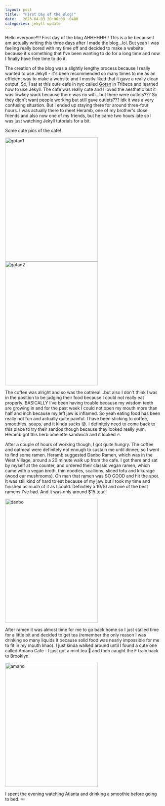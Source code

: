 ```yaml
---
layout: post
title:  "First Day of the Blog!"
date:   2023-04-03 20:00:00 -0400
categories: jekyll update
---
```

<!-- <img src="{{site.baseurl | prepend: site.url}}/assets/img/gallery/03_04_gotan1.JPG" alt="gotan1" width="300" height= "400"/> -->

Hello everyone!!!! First day of the blog AHHHHHH!!
This is a lie because I am actually writing this three days after I made the blog...lol.
But yeah I was feeling really bored with my time off and decided to make a website because it's something that I've been wanting to do for a long time and now I finally have free time to do it.

The creation of the blog was a slightly lengthy process because I really wanted to use Jekyll - it's been recommended so many times to me as an efficient way to make a website and I mostly liked that it gave a really clean output. So, I sat at this cute cafe in nyc called [Gotan](https://www.gotancafe.com/) in Tribeca and learned how to use Jekyll. The cafe was really cute and I loved the aesthetic but it was lowkey wack because there was no wifi...but there were outlets??? So they didn't want people working but still gave outlets??? idk it was a very confusing situation. But I ended up staying there for around three-four hours. I was actually there to meet Heramb, one of my brother's close friends and also now one of my friends, but he came two hours late so I was just watching Jekyll tutorials for a bit.

Some cute pics of the cafe!
<!-- ![gotan1](anjsri878.github.io/loats/assets/img/03_04_gotan1.JPG) -->


<img src="{{site.baseurl | prepend: site.url}}/assets/img/gallery/03_04_gotan1.JPG" alt="gotan1" width="300" height= "400"/>
<img src="{{site.baseurl | prepend: site.url}}/assets/img/gallery/03_04_gotan2.JPG" alt="gotan2" width="300" height= "400"/>



The coffee was alright and so was the oatmeal...but also I don't think I was in the position to be judging their food because I could not really eat properly. BASICALLY I've been having trouble because my wisdom teeth are growing in and for the past week I could not open my mouth more than half and inch because my left jaw is inflamed. So yeah eating food has been really not fun and actually quite painful. I have been sticking to coffee, smoothies, soups, and it kinda sucks :sweat:. I definitely need to come back to this place to try their sandos though because they looked really yum. Heramb got this herb omelette sandwich and it looked :fire:.

After a couple of hours of working though, I got quite hungry. The coffee and oatmeal were definitely not enough to sustain me until dinner, so I went to find some ramen. Heramb suggested Danbo Ramen, which was in the West Village, around a 20 minute walk up from the cafe. I got there and sat by myself at the counter, and ordered their classic vegan ramen, which came with a vegan broth, thin noodles, scallions, sliced tofu and kikurage (wood ear mushrooms). Oh man that ramen was SO GOOD and hit the spot. It was still kind of hard to eat because of my jaw but I took my time and finished as much of it as I could. Definitely a 10/10 and one of the best ramens I've had. And it was only around $15 total!

<img src="{{site.baseurl | prepend: site.url}}/assets/img/gallery/03_04_danbo.JPG" alt="danbo" width="300" height= "400"/>


After ramen it was almost time for me to go back home so I just stalled time for a little bit and decided to get tea (remember the only reason I was drinking so many liquids it because solid food was nearly impossible for me to fit in my mouth lmao). I just kinda walked around until I found a cute one called Amano Cafe - I just got a mint tea :tea: and then caught the F train back to Brooklyn.

<img src="{{site.baseurl | prepend: site.url}}/assets/img/gallery/03_04_tea.JPG" alt="amano" width="300" height= "400"/>

I spent the evening watching Atlanta and drinking a smoothie before going to bed. :zzz:
